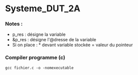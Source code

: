 # Systeme_DUT_2A


### Notes : 
* p_res : désigne la variable
* &p_res : désigne l'@dresse de la variable
* Si on place : * devant variable stockée = valeur du pointeur

### Compiler programme (c)
```
gcc fichier.c -o -nomexecutable
```
